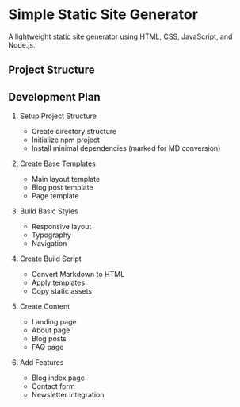 # Simple Static Site Generator

A lightweight static site generator using HTML, CSS, JavaScript, and Node.js.

## Project Structure

## Development Plan

1. Setup Project Structure
   - Create directory structure
   - Initialize npm project
   - Install minimal dependencies (marked for MD conversion)

2. Create Base Templates
   - Main layout template
   - Blog post template
   - Page template

3. Build Basic Styles
   - Responsive layout
   - Typography
   - Navigation

4. Create Build Script
   - Convert Markdown to HTML
   - Apply templates
   - Copy static assets

5. Create Content
   - Landing page
   - About page
   - Blog posts
   - FAQ page

6. Add Features
   - Blog index page
   - Contact form
   - Newsletter integration